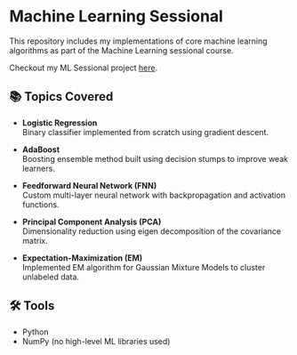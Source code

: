 # Machine Learning Sessional

This repository includes my implementations of core machine learning algorithms as part of the Machine Learning sessional course.

Checkout my ML Sessional project [here](https://github.com/Maneesha28/Stroke-Prediction-using-Neural-Network).

## 📚 Topics Covered

- **Logistic Regression**  
  Binary classifier implemented from scratch using gradient descent.

- **AdaBoost**  
  Boosting ensemble method built using decision stumps to improve weak learners.

- **Feedforward Neural Network (FNN)**  
  Custom multi-layer neural network with backpropagation and activation functions.

- **Principal Component Analysis (PCA)**  
  Dimensionality reduction using eigen decomposition of the covariance matrix.

- **Expectation-Maximization (EM)**  
  Implemented EM algorithm for Gaussian Mixture Models to cluster unlabeled data.

## 🛠️ Tools

- Python  
- NumPy (no high-level ML libraries used)
